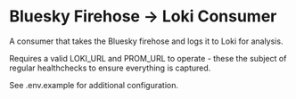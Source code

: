 # Bluesky Firehose -> Loki Consumer

A consumer that takes the Bluesky firehose and logs it to Loki for analysis.

Requires a valid LOKI_URL and PROM_URL to operate - these the subject of regular healthchecks to ensure everything is captured.

See .env.example for additional configuration.